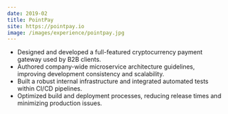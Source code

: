 ```yaml
---
date: 2019-02
title: PointPay
site: https://pointpay.io
image: /images/experience/pointpay.jpg
---
```


- Designed and developed a full-featured cryptocurrency payment gateway used by B2B clients.
- Authored company-wide microservice architecture guidelines, improving development consistency and scalability.
- Built a robust internal infrastructure and integrated automated tests within CI/CD pipelines.
- Optimized build and deployment processes, reducing release times and minimizing production issues.

